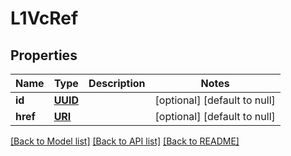 # L1VcRef
## Properties

Name | Type | Description | Notes
------------ | ------------- | ------------- | -------------
**id** | [**UUID**](UUID.md) |  | [optional] [default to null]
**href** | [**URI**](URI.md) |  | [optional] [default to null]

[[Back to Model list]](../README.md#documentation-for-models) [[Back to API list]](../README.md#documentation-for-api-endpoints) [[Back to README]](../README.md)

